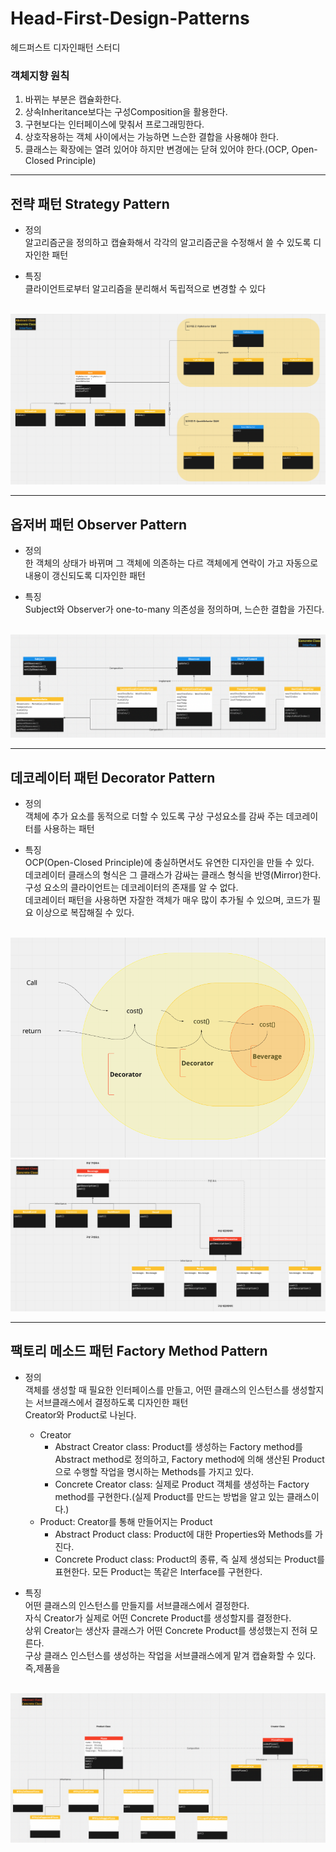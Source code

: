 # Head-First-Design-Patterns
헤드퍼스트 디자인패턴 스터디

### 객체지향 원칙
1. 바뀌는 부분은 캡슐화한다.
2. 상속Inheritance보다는 구성Composition을 활용한다.
3. 구현보다는 인터페이스에 맞춰서 프로그래밍한다.
4. 상호작용하는 객체 사이에서는 가능하면 느슨한 결합을 사용해야 한다.
5. 클래스는 확장에는 열려 있어야 하지만 변경에는 닫혀 있어야 한다.(OCP, Open-Closed Principle)
*****

## 전략 패턴 Strategy Pattern
* 정의 </br>
알고리즘군을 정의하고 캡슐화해서 각각의 알고리즘군을 수정해서 쓸 수 있도록 디자인한 패턴

* 특징 </br>
클라이언트로부터 알고리즘을 분리해서 독립적으로 변경할 수 있다
</br>
<img src="/img/strategy_pattern_00.png" title="" alt=""></img></br>

*****
## 옵저버 패턴 Observer Pattern
* 정의 </br>
한 객체의 상태가 바뀌며 그 객체에 의존하는 다르 객체에게 연락이 가고 자동으로 내용이 갱신되도록 디자인한 패턴

* 특징 </br>
Subject와 Observer가 one-to-many 의존성을 정의하며, 느슨한 결합을 가진다.
</br>
<img src="/img/observer_pattern_00.png" title="" alt=""></img></br>

*****
## 데코레이터 패턴 Decorator Pattern
* 정의 </br>
객체에 추가 요소를 동적으로 더할 수 있도록 구상 구성요소를 감싸 주는 데코레이터를 사용하는 패턴

* 특징 </br>
OCP(Open-Closed Principle)에 충실하면서도 유연한 디자인을 만들 수 있다.</br>
데코레이터 클래스의 형식은 그 클래스가 감싸는 클래스 형식을 반영(Mirror)한다.</br>
구성 요소의 클라이언트는 데코레이터의 존재를 알 수 없다.</br>
데코레이터 패턴을 사용하면 자잘한 객체가 매우 많이 추가될 수 있으며, 코드가 필요 이상으로 복잡해질 수 있다.

</br>
<img src="/img/decorator_pattern_00.png" title="" alt=""></img></br>
<img src="/img/decorator_pattern_01.png" title="" alt=""></img></br>

*****
## 팩토리 메소드 패턴 Factory Method Pattern
* 정의 </br>
객체를 생성할 때 필요한 인터페이스를 만들고, 어떤 클래스의 인스턴스를 생성할지는 서브클래스에서 결정하도록 디자인한 패턴</br>
Creator와 Product로 나뉜다.</br>

  * Creator
    * Abstract Creator class: Product를 생성하는 Factory method를 Abstract method로 정의하고, Factory method에 의해 생산된 Product으로 수행할 작업을 명시하는 Methods를 가지고 있다.
    * Concrete Creator class: 실제로 Product 객체를 생성하는 Factory method를 구현한다.(실제 Product를 만드는 방법을 알고 있는 클래스이다.)
  * Product: Creator를 통해 만들어지는 Product
    * Abstract Product class: Product에 대한 Properties와 Methods를 가진다.
    * Concrete Product class: Product의 종류, 즉 실제 생성되는 Product를 표현한다. 모든 Product는 똑같은 Interface를 구현한다.

* 특징 </br>
어떤 클래스의 인스턴스를 만들지를 서브클래스에서 결정한다.</br>
자식 Creator가 실제로 어떤 Concrete Product를 생성할지를 결정한다.</br>
상위 Creator는 생산자 클래스가 어떤 Concrete Product를 생성했는지 전혀 모른다.</br>
구상 클래스 인스턴스를 생성하는 작업을 서브클래스에게 맡겨 캡슐화할 수 있다.</br>
즉,제품을 



</br>
<img src="/img/factory_method_pattern_00.png" title="" alt=""></img></br>
